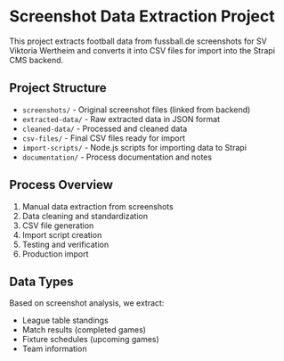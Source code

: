# Screenshot Data Extraction Project

This project extracts football data from fussball.de screenshots for SV Viktoria Wertheim and converts it into CSV files for import into the Strapi CMS backend.

## Project Structure

- `screenshots/` - Original screenshot files (linked from backend)
- `extracted-data/` - Raw extracted data in JSON format
- `cleaned-data/` - Processed and cleaned data
- `csv-files/` - Final CSV files ready for import
- `import-scripts/` - Node.js scripts for importing data to Strapi
- `documentation/` - Process documentation and notes

## Process Overview

1. Manual data extraction from screenshots
2. Data cleaning and standardization
3. CSV file generation
4. Import script creation
5. Testing and verification
6. Production import

## Data Types

Based on screenshot analysis, we extract:
- League table standings
- Match results (completed games)
- Fixture schedules (upcoming games)
- Team information